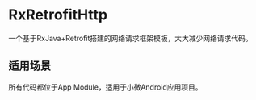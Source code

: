 # RxRetrofitHttp
一个基于RxJava+Retrofit搭建的网络请求框架模板，大大减少网络请求代码。

## 适用场景
所有代码都位于App Module，适用于小微Android应用项目。
